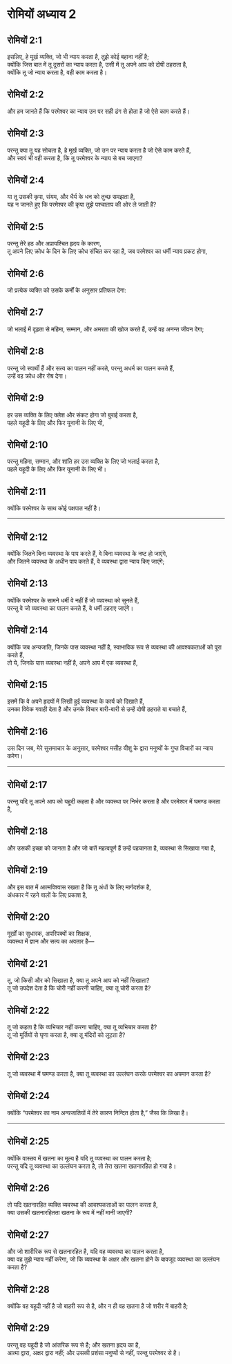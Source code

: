# रोमियों अध्याय 2

## रोमियों 2:1

इसलिए, हे मूर्ख व्यक्ति, जो भी न्याय करता है, तुझे कोई बहाना नहीं है;  
क्योंकि जिस बात में तू दूसरों का न्याय करता है, उसी में तू अपने आप को दोषी ठहराता है,  
क्योंकि तू जो न्याय करता है, वही काम करता है।

## रोमियों 2:2

और हम जानते हैं कि परमेश्वर का न्याय उन पर सही ढंग से होता है जो ऐसे काम करते हैं।

## रोमियों 2:3

परन्तु क्या तू यह सोचता है, हे मूर्ख व्यक्ति, जो उन पर न्याय करता है जो ऐसे काम करते हैं,  
और स्वयं भी वही करता है, कि तू परमेश्वर के न्याय से बच जाएगा?

## रोमियों 2:4

या तू उसकी कृपा, संयम, और धैर्य के धन को तुच्छ समझता है,  
यह न जानते हुए कि परमेश्वर की कृपा तुझे पश्चाताप की ओर ले जाती है?

## रोमियों 2:5

परन्तु तेरे हठ और अप्रायश्चित हृदय के कारण,  
तू अपने लिए क्रोध के दिन के लिए क्रोध संचित कर रहा है, जब परमेश्वर का धर्मी न्याय प्रकट होगा,

## रोमियों 2:6

जो प्रत्येक व्यक्ति को उसके कर्मों के अनुसार प्रतिफल देगा:

## रोमियों 2:7

जो भलाई में दृढ़ता से महिमा, सम्मान, और अमरता की खोज करते हैं, उन्हें वह अनन्त जीवन देगा;

## रोमियों 2:8

परन्तु जो स्वार्थी हैं और सत्य का पालन नहीं करते, परन्तु अधर्म का पालन करते हैं,  
उन्हें वह क्रोध और रोष देगा।

## रोमियों 2:9

हर उस व्यक्ति के लिए क्लेश और संकट होगा जो बुराई करता है,  
पहले यहूदी के लिए और फिर यूनानी के लिए भी,

## रोमियों 2:10

परन्तु महिमा, सम्मान, और शांति हर उस व्यक्ति के लिए जो भलाई करता है,  
पहले यहूदी के लिए और फिर यूनानी के लिए भी।

## रोमियों 2:11

क्योंकि परमेश्वर के साथ कोई पक्षपात नहीं है।

---

## रोमियों 2:12

क्योंकि जितने बिना व्यवस्था के पाप करते हैं, वे बिना व्यवस्था के नष्ट हो जाएंगे,  
और जितने व्यवस्था के अधीन पाप करते हैं, वे व्यवस्था द्वारा न्याय किए जाएंगे;

## रोमियों 2:13

क्योंकि परमेश्वर के सामने धर्मी वे नहीं हैं जो व्यवस्था को सुनते हैं,  
परन्तु वे जो व्यवस्था का पालन करते हैं, वे धर्मी ठहराए जाएंगे।

## रोमियों 2:14

क्योंकि जब अन्यजाति, जिनके पास व्यवस्था नहीं है, स्वाभाविक रूप से व्यवस्था की आवश्यकताओं को पूरा करते हैं,  
तो ये, जिनके पास व्यवस्था नहीं है, अपने आप में एक व्यवस्था हैं,

## रोमियों 2:15

इसमें कि वे अपने हृदयों में लिखी हुई व्यवस्था के कार्य को दिखाते हैं,  
उनका विवेक गवाही देता है और उनके विचार बारी-बारी से उन्हें दोषी ठहराते या बचाते हैं,

## रोमियों 2:16

उस दिन जब, मेरे सुसमाचार के अनुसार, परमेश्वर मसीह यीशु के द्वारा मनुष्यों के गुप्त विचारों का न्याय करेगा।

---

## रोमियों 2:17

परन्तु यदि तू अपने आप को यहूदी कहता है और व्यवस्था पर निर्भर करता है और परमेश्वर में घमण्ड करता है,

## रोमियों 2:18

और उसकी इच्छा को जानता है और जो बातें महत्वपूर्ण हैं उन्हें पहचानता है, व्यवस्था से सिखाया गया है,

## रोमियों 2:19

और इस बात में आत्मविश्वास रखता है कि तू अंधों के लिए मार्गदर्शक है,  
अंधकार में रहने वालों के लिए प्रकाश है,

## रोमियों 2:20

मूर्खों का सुधारक, अपरिपक्वों का शिक्षक,  
व्यवस्था में ज्ञान और सत्य का अवतार है—

## रोमियों 2:21

तू, जो किसी और को सिखाता है, क्या तू अपने आप को नहीं सिखाता?  
तू जो उपदेश देता है कि चोरी नहीं करनी चाहिए, क्या तू चोरी करता है?

## रोमियों 2:22

तू जो कहता है कि व्यभिचार नहीं करना चाहिए, क्या तू व्यभिचार करता है?  
तू जो मूर्तियों से घृणा करता है, क्या तू मंदिरों को लूटता है?

## रोमियों 2:23

तू जो व्यवस्था में घमण्ड करता है, क्या तू व्यवस्था का उल्लंघन करके परमेश्वर का अपमान करता है?

## रोमियों 2:24

क्योंकि “परमेश्वर का नाम अन्यजातियों में तेरे कारण निन्दित होता है,” जैसा कि लिखा है।

---

## रोमियों 2:25

क्योंकि वास्तव में खतना का मूल्य है यदि तू व्यवस्था का पालन करता है;  
परन्तु यदि तू व्यवस्था का उल्लंघन करता है, तो तेरा खतना खतनारहित हो गया है।

## रोमियों 2:26

तो यदि खतनारहित व्यक्ति व्यवस्था की आवश्यकताओं का पालन करता है,  
क्या उसकी खतनारहितता खतना के रूप में नहीं मानी जाएगी?

## रोमियों 2:27

और जो शारीरिक रूप से खतनारहित है, यदि वह व्यवस्था का पालन करता है,  
क्या वह तुझे न्याय नहीं करेगा, जो कि व्यवस्था के अक्षर और खतना होने के बावजूद व्यवस्था का उल्लंघन करता है?

## रोमियों 2:28

क्योंकि वह यहूदी नहीं है जो बाहरी रूप से है, और न ही वह खतना है जो शरीर में बाहरी है;

## रोमियों 2:29

परन्तु वह यहूदी है जो आंतरिक रूप से है; और खतना हृदय का है,  
आत्मा द्वारा, अक्षर द्वारा नहीं; और उसकी प्रशंसा मनुष्यों से नहीं, परन्तु परमेश्वर से है।
